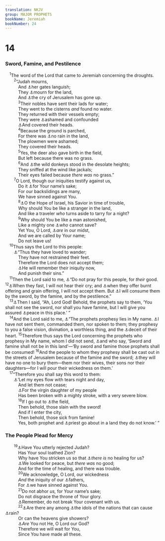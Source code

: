 ```yaml
---
translation: NKJV
group: MAJOR PROPHETS
bookName: Jeremiah 
bookNumber: 24
---
```


<div class="title"><h1>14</h1><h3>Sword, Famine, and Pestilence</h3></div>
<span class="verse gie_14_1"> <sup>1</sup>The word of the Lord that came to Jeremiah concerning the droughts.<br/></span>
<span class="verse gie_14_2">  <sup>2</sup>“Judah mourns,<br/>   And <a data-toggle="tooltip" data-placement="bottom" title="2 Kin. 25:3; Is. 3:26">⚓</a>her gates languish;<br/>   They <a data-toggle="tooltip" data-placement="bottom" title="Jer. 8:21">⚓</a>mourn for the land,<br/>   And <a data-toggle="tooltip" data-placement="bottom" title="1 Sam. 5:12; Jer. 11:11; 46:12; Zech. 7:13">⚓</a>the cry of Jerusalem has gone up.<br/></span>
<span class="verse gie_14_3">   <sup>3</sup>Their nobles have sent their lads for water;<br/>   They went to the cisterns <i>and</i> found no water.<br/>   They returned with their vessels empty;<br/>   They were <a data-toggle="tooltip" data-placement="bottom" title="Job 6:20; Ps. 40:14">⚓</a>ashamed and confounded<br/>   <a data-toggle="tooltip" data-placement="bottom" title="2 Sam. 15:30">⚓</a>And covered their heads.<br/></span>
<span class="verse gie_14_4">   <sup>4</sup>Because the ground is parched,<br/>   For there was <a data-toggle="tooltip" data-placement="bottom" title="Jer. 3:3; Ezek. 22:24">⚓</a>no rain in the land,<br/>   The plowmen were ashamed;<br/>   They covered their heads.<br/></span>
<span class="verse gie_14_5">   <sup>5</sup>Yes, the deer also gave birth in the field,<br/>   But left because there was no grass.<br/></span>
<span class="verse gie_14_6">   <sup>6</sup>And <a data-toggle="tooltip" data-placement="bottom" title="Job 39:5, 6; Jer. 2:24">⚓</a>the wild donkeys stood in the desolate heights;<br/>   They sniffed at the wind like jackals;<br/>   Their eyes failed because <i>there</i> <i>was</i> no grass.”<br/></span>
<span class="verse gie_14_7">  <sup>7</sup>O Lord, though our iniquities testify against us,<br/>   Do it <a data-toggle="tooltip" data-placement="bottom" title="Ps. 25:11; Jer. 14:21">⚓</a>for Your name’s sake;<br/>   For our backslidings are many,<br/>   We have sinned against You.<br/></span>
<span class="verse gie_14_8">   <sup>8</sup><a data-toggle="tooltip" data-placement="bottom" title="Jer. 17:13">⚓</a>O the Hope of Israel, his Savior in time of trouble,<br/>   Why should You be like a stranger in the land,<br/>   And like a traveler <i>who</i> turns aside to tarry for a night?<br/></span>
<span class="verse gie_14_9">   <sup>9</sup>Why should You be like a man astonished,<br/>   Like a mighty one <a data-toggle="tooltip" data-placement="bottom" title="Is. 59:1">⚓</a><i>who</i> cannot save?<br/>   Yet You, O Lord, <a data-toggle="tooltip" data-placement="bottom" title="Ex. 29:45; Lev. 26:11; Ps. 46:5; Jer. 8:19">⚓</a><i>are</i> in our midst,<br/>   And we are called by Your name;<br/>   Do not leave us!<br/></span>
<span class="verse gie_14_10"> <sup>10</sup>Thus says the Lord to this people:<br/>  <a data-toggle="tooltip" data-placement="bottom" title="Jer. 2:23–25">⚓</a>“Thus they have loved to wander;<br/>   They have not restrained their feet.<br/>   Therefore the Lord does not accept them;<br/>   <a data-toggle="tooltip" data-placement="bottom" title="(Jer. 44:21–23); Hos. 8:13">⚓</a>He will remember their iniquity now,<br/>   And punish their sins.”<br/></span>
<span class="verse gie_14_11"> <sup>11</sup>Then the Lord said to me, <a data-toggle="tooltip" data-placement="bottom" title="Ex. 32:10; Jer. 7:16; 11:14">⚓</a>“Do not pray for this people, for <i>their</i> good. </span>
<span class="verse gie_14_12"><sup>12</sup><a data-toggle="tooltip" data-placement="bottom" title="Prov. 1:28; (Is. 1:15; 58:3–6); Ezek. 8:18; Mic. 3:4; Zech. 7:13">⚓</a>When they fast, I will not hear their cry; and <a data-toggle="tooltip" data-placement="bottom" title="Jer. 6:20">⚓</a>when they offer burnt offering and grain offering, I will not accept them. But <a data-toggle="tooltip" data-placement="bottom" title="Jer. 9:16">⚓</a>I will consume them by the sword, by the famine, and by the pestilence.”<br/></span>
<span class="verse gie_14_13"> <sup>13</sup><a data-toggle="tooltip" data-placement="bottom" title="Jer. 4:10">⚓</a>Then I said, “Ah, Lord God! Behold, the prophets say to them, ‘You shall not see the sword, nor shall you have famine, but I will give you assured <a data-toggle="tooltip" data-placement="bottom" title="Jer. 8:11; 23:17">⚓</a>peace in this place.’ ”<br/></span>
<span class="verse gie_14_14"> <sup>14</sup>And the Lord said to me, <a data-toggle="tooltip" data-placement="bottom" title="Jer. 27:10">⚓</a>“The prophets prophesy lies in My name. <a data-toggle="tooltip" data-placement="bottom" title="Jer. 29:8, 9">⚓</a>I have not sent them, commanded them, nor spoken to them; they prophesy to you a false vision, divination, a worthless thing, and the <a data-toggle="tooltip" data-placement="bottom" title="Jer. 23:16; Ezek. 12:24">⚓</a>deceit of their heart. </span>
<span class="verse gie_14_15"><sup>15</sup>Therefore thus says the Lord concerning the prophets who prophesy in My name, whom I did not send, <a data-toggle="tooltip" data-placement="bottom" title="Jer. 5:12; Ezek. 14:10">⚓</a>and who say, ‘Sword and famine shall not be in this land’—‘By sword and famine those prophets shall be consumed! </span>
<span class="verse gie_14_16"><sup>16</sup>And the people to whom they prophesy shall be cast out in the streets of Jerusalem because of the famine and the sword; <a data-toggle="tooltip" data-placement="bottom" title="Ps. 79:2, 3; Jer. 7:32; 15:2, 3">⚓</a>they will have no one to bury them—them nor their wives, their sons nor their daughters—for I will pour their wickedness on them.’<br/></span>
<span class="verse gie_14_17"> <sup>17</sup>“Therefore you shall say this word to them:<br/>  <a data-toggle="tooltip" data-placement="bottom" title="Jer. 9:1; 13:17; Lam. 1:16">⚓</a>‘Let my eyes flow with tears night and day,<br/>   And let them not cease;<br/>   <a data-toggle="tooltip" data-placement="bottom" title="Is. 37:22; Jer. 8:21; Lam. 1:15; 2:13">⚓</a>For the virgin daughter of my people<br/>   Has been broken with a mighty stroke, with a very severe blow.<br/></span>
<span class="verse gie_14_18">   <sup>18</sup>If I go out to <a data-toggle="tooltip" data-placement="bottom" title="Jer. 6:25; Lam. 1:20; Ezek. 7:15">⚓</a>the field,<br/>   Then behold, those slain with the sword!<br/>   And if I enter the city,<br/>   Then behold, those sick from famine!<br/>   Yes, both prophet and <a data-toggle="tooltip" data-placement="bottom" title="Jer. 23:11">⚓</a>priest go about in a land they do not know.’ ”<br/></span>
<div class="title"><h3>The People Plead for Mercy</h3></div>
<span class="verse gie_14_19">  <sup>19</sup><a data-toggle="tooltip" data-placement="bottom" title="Jer. 6:30; 7:29; 12:7; Lam. 5:22">⚓</a>Have You utterly rejected Judah?<br/>   Has Your soul loathed Zion?<br/>   Why have You stricken us so that <a data-toggle="tooltip" data-placement="bottom" title="Jer. 15:18">⚓</a><i>there</i> <i>is</i> no healing for us?<br/>   <a data-toggle="tooltip" data-placement="bottom" title="Job 30:26; Jer. 8:15; 1 Thess. 5:3">⚓</a>We looked for peace, but <i>there</i> <i>was</i> no good;<br/>   And for the time of healing, and there was trouble.<br/></span>
<span class="verse gie_14_20">   <sup>20</sup>We acknowledge, O Lord, our wickedness<br/>   <i>And</i> the iniquity of our <a data-toggle="tooltip" data-placement="bottom" title="Neh. 9:2; Ps. 32:5; Jer. 3:25">⚓</a>fathers,<br/>   For <a data-toggle="tooltip" data-placement="bottom" title="Ps. 106:6; Jer. 8:14; 14:7; Dan. 9:8">⚓</a>we have sinned against You.<br/></span>
<span class="verse gie_14_21">   <sup>21</sup>Do not abhor <i>us,</i> for Your name’s sake;<br/>   Do not disgrace the throne of Your glory.<br/>   <a data-toggle="tooltip" data-placement="bottom" title="Ps. 106:45">⚓</a>Remember, do not break Your covenant with us.<br/></span>
<span class="verse gie_14_22">   <sup>22</sup><a data-toggle="tooltip" data-placement="bottom" title="Zech. 10:1">⚓</a>Are there any among <a data-toggle="tooltip" data-placement="bottom" title="Deut. 32:21">⚓</a>the idols of the nations that can cause <a data-toggle="tooltip" data-placement="bottom" title="1 Kin. 17:1; Jer. 5:24">⚓</a>rain?<br/>   Or can the heavens give showers?<br/>   <a data-toggle="tooltip" data-placement="bottom" title="Ps. 135:7">⚓</a><i>Are</i> You not He, O Lord our God?<br/>   Therefore we will wait for You,<br/>   Since You have made all these.<br/></span>
